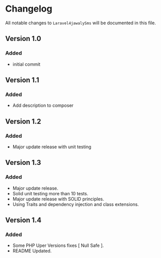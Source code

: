 # Changelog

All notable changes to `Laravel4jawalySms` will be documented in this file.

## Version 1.0

### Added

- initial commit

## Version 1.1

### Added

- Add description to composer

## Version 1.2

### Added

- Major update release with unit testing

## Version 1.3

### Added

- Major update release.
- Solid unit testing more than 10 tests.
- Major update release with SOLID principles.
- Using Traits and dependency injection and class extensions.

## Version 1.4

### Added

- Some PHP Uper Versions fixes [ Null Safe ].
- README Updated.
